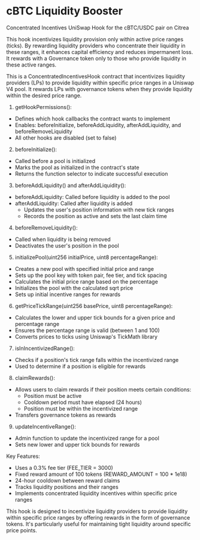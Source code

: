 # cBTC Liquidity Booster

Concentrated Incentives UniSwap Hook for the cBTC/USDC pair on Citrea


This hook incentivizes liquidity provision only within active price ranges (ticks). By rewarding liquidity providers who concentrate their liquidity in these ranges, it enhances capital efficiency and reduces impermanent loss. It rewards with a Governance token only to those who provide liquidity in these active ranges.


This is a ConcentratedIncentivesHook contract that incentivizes liquidity providers (LPs) to provide liquidity within specific price ranges in a Uniswap V4 pool. It rewards LPs with governance tokens when they provide liquidity within the desired price range.



1. getHookPermissions():
- Defines which hook callbacks the contract wants to implement
- Enables: beforeInitialize, beforeAddLiquidity, afterAddLiquidity, and beforeRemoveLiquidity
- All other hooks are disabled (set to false)

2. beforeInitialize():
- Called before a pool is initialized
- Marks the pool as initialized in the contract's state
- Returns the function selector to indicate successful execution

3. beforeAddLiquidity() and afterAddLiquidity():
- beforeAddLiquidity: Called before liquidity is added to the pool
- afterAddLiquidity: Called after liquidity is added
    - Updates the user's position information with new tick ranges
    - Records the position as active and sets the last claim time

4. beforeRemoveLiquidity():
- Called when liquidity is being removed
- Deactivates the user's position in the pool

5. initializePool(uint256 initialPrice, uint8 percentageRange):
- Creates a new pool with specified initial price and range
- Sets up the pool key with token pair, fee tier, and tick spacing
- Calculates the initial price range based on the percentage
- Initializes the pool with the calculated sqrt price
- Sets up initial incentive ranges for rewards

6. getPriceTickRange(uint256 basePrice, uint8 percentageRange):
- Calculates the lower and upper tick bounds for a given price and percentage range
- Ensures the percentage range is valid (between 1 and 100)
- Converts prices to ticks using Uniswap's TickMath library

7. isInIncentivizedRange():
- Checks if a position's tick range falls within the incentivized range
- Used to determine if a position is eligible for rewards

8. claimRewards():
- Allows users to claim rewards if their position meets certain conditions:
    - Position must be active
    - Cooldown period must have elapsed (24 hours)
    - Position must be within the incentivized range
- Transfers governance tokens as rewards

9. updateIncentiveRange():
- Admin function to update the incentivized range for a pool
- Sets new lower and upper tick bounds for rewards

Key Features:
- Uses a 0.3% fee tier (FEE_TIER = 3000)
- Fixed reward amount of 100 tokens (REWARD_AMOUNT = 100 * 1e18)
- 24-hour cooldown between reward claims
- Tracks liquidity positions and their ranges
- Implements concentrated liquidity incentives within specific price ranges

This hook is designed to incentivize liquidity providers to provide liquidity within specific price ranges by offering rewards in the form of governance tokens. It's particularly useful for maintaining tight liquidity around specific price points.
